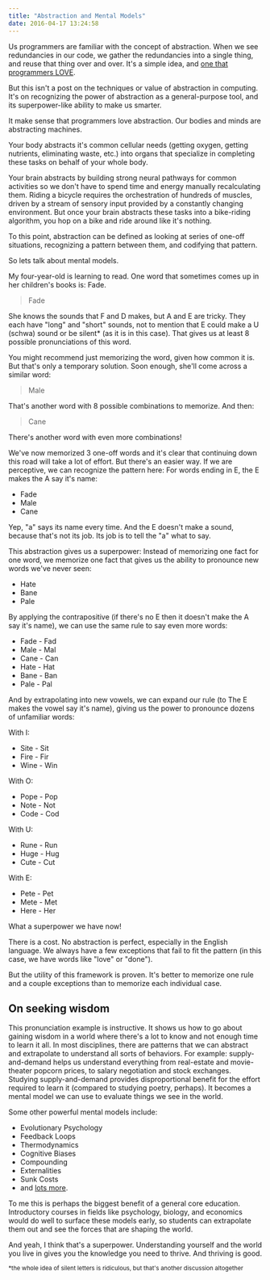 ```yaml
---
title: "Abstraction and Mental Models"
date: 2016-04-17 13:24:58
---
```


Us programmers are familiar with the concept of abstraction. When we see redundancies in our code, we gather the redundancies into a single thing, and reuse that thing over and over. It's a simple idea, and [one that programmers LOVE][1].

[1]: https://xkcd.com/974/

But this isn't a post on the techniques or value of abstraction in computing. It's on recognizing the power of abstraction as a general-purpose tool, and its superpower-like ability to make us smarter.

It make sense that programmers love abstraction. Our bodies and minds are abstracting machines.

Your body abstracts it's common cellular needs (getting oxygen, getting nutrients, eliminating waste, etc.) into organs that specialize in completing these tasks on behalf of your whole body.

Your brain abstracts by building strong neural pathways for common activities so we don't have to spend time and energy manually recalculating them. Riding a bicycle requires the orchestration of hundreds of muscles, driven by a stream of sensory input provided by a constantly changing environment. But once your brain abstracts these tasks into a bike-riding algorithm, you hop on a bike and ride around like it's nothing.

To this point, abstraction can be defined as looking at series of one-off situations, recognizing a pattern between them, and codifying that pattern.

So lets talk about mental models.

My four-year-old is learning to read. One word that sometimes comes up in her children's books is: Fade.

> Fade

She knows the sounds that F and D makes, but A and E are tricky. They each have "long" and "short" sounds, not to mention that E could make a U (schwa) sound or be silent\* (as it is in this case). That gives us at least 8 possible pronunciations of this word.

You might recommend just memorizing the word, given how common it is. But that's only a temporary solution. Soon enough, she'll come across a similar word:

> Male

That's another word with 8 possible combinations to memorize. And then:

> Cane

There's another word with even more combinations!

We've now memorized 3 one-off words and it's clear that continuing down this road will take a lot of effort. But there's an easier way. If we are perceptive, we can recognize the pattern here: For words ending in E, the E makes the A say it's name:

* Fade
* Male
* Cane

Yep, "a" says its name every time. And the E doesn't make a sound, because that's not its job. Its job is to tell the "a" what to say.

This abstraction gives us a superpower: Instead of memorizing one fact for one word, we memorize one fact that gives us the ability to pronounce new words we've never seen:

* Hate
* Bane
* Pale

By applying the contrapositive (if there's no E then it doesn't make the A say it's name), we can use the same rule to say even more words:

* Fade - Fad
* Male - Mal
* Cane - Can
* Hate - Hat
* Bane - Ban
* Pale - Pal

And by extrapolating into new vowels, we can expand our rule (to The E makes the vowel say it's name), giving us the power to pronounce dozens of unfamiliar words:

With I:

* Site - Sit
* Fire - Fir
* Wine - Win

With O:

* Pope - Pop
* Note - Not
* Code - Cod

With U:

* Rune - Run
* Huge - Hug
* Cute - Cut

With E:

* Pete - Pet
* Mete - Met
* Here - Her

What a superpower we have now!

There is a cost. No abstraction is perfect, especially in the English language. We always have a few exceptions that fail to fit the pattern (in this case, we have words like "love" or "done").

But the utility of this framework is proven. It's better to memorize one rule and a couple exceptions than to memorize each individual case.

## On seeking wisdom

This pronunciation example is instructive. It shows us how to go about gaining wisdom in a world where there's a lot to know and not enough time to learn it all. In most disciplines, there are patterns that we can abstract and extrapolate to understand all sorts of behaviors. For example: supply-and-demand helps us understand everything from real-estate and movie-theater popcorn prices, to salary negotiation and stock exchanges. Studying supply-and-demand provides disproportional benefit for the effort required to learn it (compared to studying poetry, perhaps). It becomes a mental model we can use to evaluate things we see in the world.

Some other powerful mental models include:

* Evolutionary Psychology
* Feedback Loops
* Thermodynamics
* Cognitive Biases
* Compounding
* Externalities
* Sunk Costs
* and [lots more][2].

[2]: https://www.farnamstreetblog.com/mental-models/

To me this is perhaps the biggest benefit of a general core education. Introductory courses in fields like psychology, biology, and economics would do well to surface these models early, so students can extrapolate them out and see the forces that are shaping the world.

And yeah, I think that's a superpower. Understanding yourself and the world you live in gives you the knowledge you need to thrive. And thriving is good.

<small>\*the whole idea of silent letters is ridiculous, but that's another discussion altogether</small>
